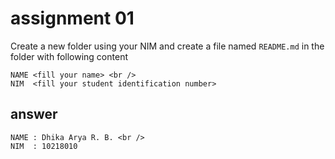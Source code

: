 # assignment 01
Create a new folder using your NIM and create a file named `README.md` in the folder with following content

```
NAME <fill your name> <br />
NIM  <fill your student identification number>
```

## answer
```
NAME : Dhika Arya R. B. <br />
NIM  : 10218010
```
